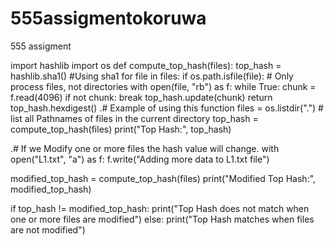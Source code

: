 # 555assigmentokoruwa
555 assigment


import hashlib
import os
def compute_top_hash(files):
    top_hash = hashlib.sha1() #Using sha1
    for file in files:
        if os.path.isfile(file):  # Only process files, not directories
            with open(file, "rb") as f:
                while True:
                    chunk = f.read(4096)
                    if not chunk:
                        break
                    top_hash.update(chunk)
    return top_hash.hexdigest()
.# Example of using this function
files = os.listdir(".") # list all Pathnames of files in the current directory
top_hash = compute_top_hash(files)
print("Top Hash:", top_hash)

.# If we Modify one or more files the hash value will change.
with open("L1.txt", "a") as f:
    f.write("Adding more data to L1.txt file")

modified_top_hash = compute_top_hash(files)
print("Modified Top Hash:", modified_top_hash)

if top_hash != modified_top_hash:
    print("Top Hash does not match when one or more files are modified")
else:
    print("Top Hash matches when files are not modified")

